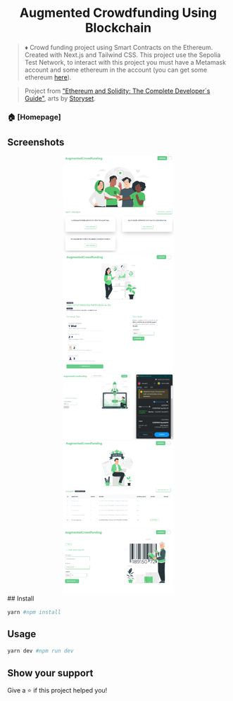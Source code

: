 <h1 align="center">Augmented Crowdfunding Using Blockchain</h1>
<style>
 div{
        display: block;
        margin-left: auto;
        margin-right: auto;
        width: 50%;
    }
</style>

> ♦ Crowd funding project using Smart Contracts on the Ethereum. Created with Next.js and Tailwind CSS. This project use the Sepolia Test Network, to interact with this project you must have a Metamask account and some ethereum in the account (you can get some ethereum [here](https://sepoliafaucet.com/)).

> Project from ["Ethereum and Solidity: The Complete Developer`s Guide"](https://www.udemy.com/course/ethereum-and-solidity-the-complete-developers-guide/), arts by [Storyset](https://storyset.com/).

### 🏠 [Homepage]
## Screenshots
<div>
<img src="/img/1.png" alt="Screenshot 1" width="400"/> 
<img src="/img/2.png" alt="Screenshot 2" width="400"/>  
<img src="/img/3.png" alt="Screenshot 3" width="400"/> 
<img src="/img/4.png" alt="Screenshot 4" width="400"/> 
<img src="/img/5.png" alt="Screenshot 5" width="400"/>
</div>
## Install

```sh
yarn #npm install
```

## Usage

```sh
yarn dev #npm run dev
```

## Show your support

Give a ⭐️ if this project helped you!
